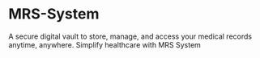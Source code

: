 # MRS-System
A secure digital vault to store, manage, and access your medical records anytime, anywhere. Simplify healthcare with MRS System
